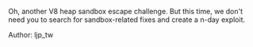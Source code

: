 Oh, another V8 heap sandbox escape challenge.
But this time, we don't need you to search for sandbox-related fixes and create a n-day exploit.

Author: ljp_tw
